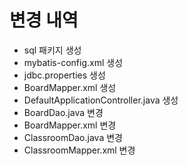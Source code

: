 # 변경 내역
- sql 패키지 생성
- mybatis-config.xml 생성
- jdbc.properties 생성
- BoardMapper.xml 생성
- DefaultApplicationController.java 생성
- BoardDao.java 변경
- BoardMapper.xml 변경
- ClassroomDao.java 변경
- ClassroomMapper.xml 변경
